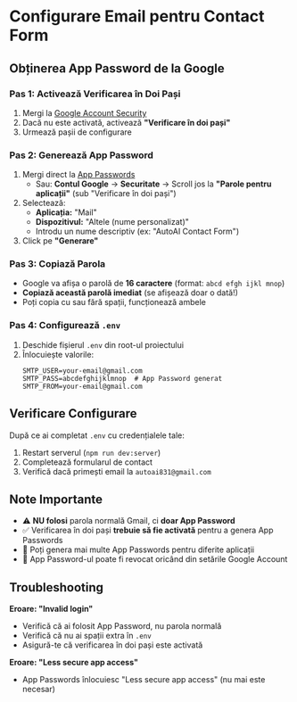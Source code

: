 # Configurare Email pentru Contact Form

## Obținerea App Password de la Google

### Pas 1: Activează Verificarea în Doi Pași
1. Mergi la [Google Account Security](https://myaccount.google.com/security)
2. Dacă nu este activată, activează **"Verificare în doi pași"**
3. Urmează pașii de configurare

### Pas 2: Generează App Password
1. Mergi direct la [App Passwords](https://myaccount.google.com/apppasswords)
   - Sau: **Contul Google** → **Securitate** → Scroll jos la **"Parole pentru aplicații"** (sub "Verificare în doi pași")
2. Selectează:
   - **Aplicația:** "Mail"
   - **Dispozitivul:** "Altele (nume personalizat)"
   - Introdu un nume descriptiv (ex: "AutoAI Contact Form")
3. Click pe **"Generare"**

### Pas 3: Copiază Parola
- Google va afișa o parolă de **16 caractere** (format: `abcd efgh ijkl mnop`)
- **Copiază această parolă imediat** (se afișează doar o dată!)
- Poți copia cu sau fără spații, funcționează ambele

### Pas 4: Configurează `.env`
1. Deschide fișierul `.env` din root-ul proiectului
2. Înlocuiește valorile:
   ```env
   SMTP_USER=your-email@gmail.com
   SMTP_PASS=abcdefghijklmnop  # App Password generat
   SMTP_FROM=your-email@gmail.com
   ```

## Verificare Configurare

După ce ai completat `.env` cu credențialele tale:
1. Restart serverul (`npm run dev:server`)
2. Completează formularul de contact
3. Verifică dacă primești email la `autoai831@gmail.com`

## Note Importante

- ⚠️ **NU folosi** parola normală Gmail, ci **doar App Password**
- ✅ Verificarea în doi pași **trebuie să fie activată** pentru a genera App Passwords
- 🔐 Poți genera mai multe App Passwords pentru diferite aplicații
- 📧 App Password-ul poate fi revocat oricând din setările Google Account

## Troubleshooting

**Eroare: "Invalid login"**
- Verifică că ai folosit App Password, nu parola normală
- Verifică că nu ai spații extra în `.env`
- Asigură-te că verificarea în doi pași este activată

**Eroare: "Less secure app access"**
- App Passwords înlocuiesc "Less secure app access" (nu mai este necesar)

